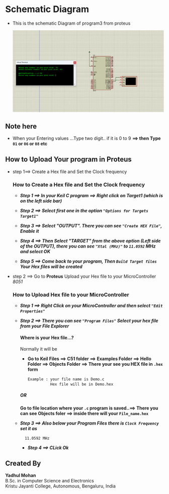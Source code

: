 # Schematic Diagram

- This is the schematic Diagram of program3 from proteus

  <img src="Pro3.png">

## Note here 
  - When your Entering values ...Type two digit..
    if it is 0 to 9
       **==> then Type `01` or `06` or `08` etc**

## How to Upload Your program in Proteus

- step 1==> Create a Hex file and Set the Clock frequency
  ### How to Create a Hex file and Set the Clock frequency
    - **_Step 1 ==> In your Keil C program ==> Right click on Target1 (which is on the left side bar)_**
      
    - **_Step 2 ==> Select first one in the option `"Options for Targets Target1"`_**
      
    - **_Step 3 ==> Select "OUTPUT". There you can see `"Create HEX File"`, Enable it_**
      
    - **_Step 4 ==> Then Select "TARGET" from the above option (Left side of the OUTPUT), there you can see `"Xtal (MHz)"` to `11.0592` MHz and select OK_**
      
    - **_Step 5 ==> Come back to your program, Then ``Build Target files`` Your Hex files will be created_**
      
      
- step 2 ==> Go to **Proteus** Upload your Hex file to your MicroController *8051*
  ### How to Upload Hex file to your MicroController
  
    - **_Step 1 ==> Right Click on your MicroController and then select `"Edit Properties"`_**
      
    - **_Step 2 ==> There you can see `"Program Files"` Select your hex file from your File Explorer_**
      
        #### Where is your Hex file...?
         Normally it will be
        - **Go to Keil Files ==> C51 folder ==> Examples Folder ==> Hello Folder ==> Objects Folder ==> There your see you HEX file in ```.hex``` form**
           ```
           Example : your file name is Demo.c
                     Hex file will be in Demo.hex
           ```
        ##### OR
         **Go to file location where your `.c` program is saved..==> There you can see Objects foler ==> inside there will your `File_name.hex`**


    - **_Step 3 ==> Also below your Program Files there is `Clock Frequency` set it as_**
         ```
           11.0592 MHz
         ```
         
      - **_Step 4 ==> CLick Ok_**

     
## Created By

**Yadhul Mohan**  
B.Sc. in Computer Science and Electronics  
Kristu Jayanti College, Autonomous, Bengaluru, India

